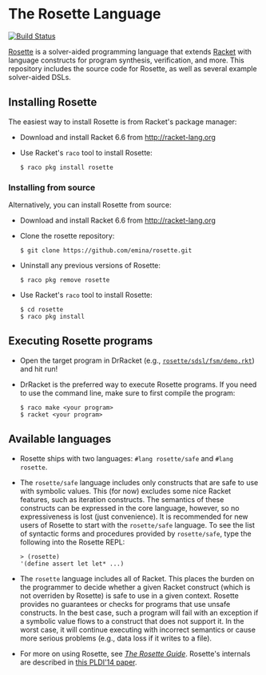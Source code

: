 The Rosette Language
====================

[![Build Status](https://travis-ci.org/emina/rosette.svg?branch=master)](https://travis-ci.org/emina/rosette)

[Rosette](http://emina.github.io/rosette/) is a solver-aided programming language that extends [Racket](http://racket-lang.org) with language constructs for program synthesis, verification, and more. This repository includes the source code for Rosette, as well as several example solver-aided DSLs.

## Installing Rosette

The easiest way to install Rosette is from Racket's package manager:

* Download and install Racket 6.6 from http://racket-lang.org

* Use Racket's `raco` tool to install Rosette:

  `$ raco pkg install rosette`   

### Installing from source

Alternatively, you can install Rosette from source:

* Download and install Racket 6.6 from http://racket-lang.org

* Clone the rosette repository:

  `$ git clone https://github.com/emina/rosette.git`

* Uninstall any previous versions of Rosette:

  `$ raco pkg remove rosette`
  
* Use Racket's `raco` tool to install Rosette:

  `$ cd rosette`  
  `$ raco pkg install`  
  
## Executing Rosette programs

* Open the target program in DrRacket (e.g., [`rosette/sdsl/fsm/demo.rkt`](https://github.com/emina/rosette/blob/master/sdsl/fsm/demo.rkt))
  and hit run!

* DrRacket is the preferred way to execute Rosette programs.  If you
  need to use the command line, make sure to first compile the program:

  `$ raco make <your program>`  
  `$ racket <your program>`  

## Available languages

* Rosette ships with two languages: `#lang rosette/safe` and  `#lang rosette`.

* The `rosette/safe` language includes only constructs that are safe to
  use with symbolic values.  This (for now) excludes some nice Racket
  features, such as iteration constructs.  The semantics of these
  constructs can be expressed in the core language, however, so no
  expressiveness is lost (just convenience).  It is recommended for
  new users of Rosette to start with the `rosette/safe` language.  To
  see the list of syntactic forms and procedures provided by
  `rosette/safe`, type the following into the Rosette REPL:
  
  `> (rosette)`  
  `'(define assert let let* ...)`

* The `rosette` language includes all of Racket.  This places the burden
  on the programmer to decide whether a given Racket construct (which
  is not overriden by Rosette) is safe to use in a given context.
  Rosette provides no guarantees or checks for programs that use
  unsafe constructs.  In the best case, such a program will fail with
  an exception if a symbolic value flows to a construct that does not
  support it.  In the worst case, it will continue executing with
  incorrect semantics or cause more serious problems (e.g., data loss if 
  it writes to a file).

* For more on using Rosette, see [_The Rosette Guide_][1].  Rosette's internals are described in [this PLDI'14 paper][2].
  
[1]: http://emina.github.io/rosette/rosette-guide/index.html
[2]: http://dl.acm.org/citation.cfm?id=2594340


  
  
